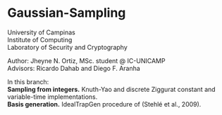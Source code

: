 # Gaussian-Sampling
<p> 
University of Campinas <br>
Institute of Computing <br>
Laboratory of Security and Cryptography<br>
</p>

<p>
Author: Jheyne N. Ortiz, MSc. student @ IC-UNICAMP<br/>
Advisors: Ricardo Dahab and Diego F. Aranha <br/>
</p>

<p>
In this branch: </br>
<b>Sampling from integers.</b> Knuth-Yao and discrete Ziggurat constant and variable-time implementations.</br>
<b>Basis generation.</b> IdealTrapGen procedure of (Stehlé et al., 2009).</br>
</p>
